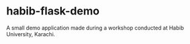 # habib-flask-demo
A small demo application made during a workshop conducted at Habib University, Karachi.
